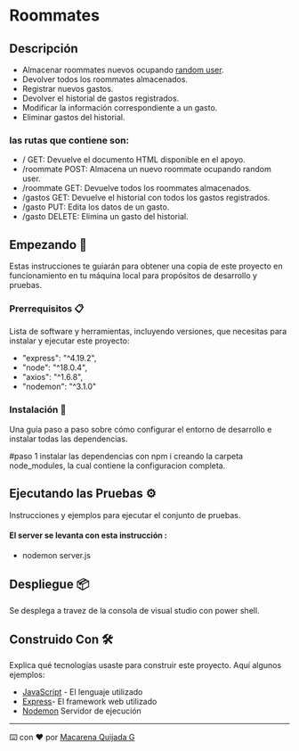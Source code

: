 # Roommates

## Descripción

- Almacenar roommates nuevos ocupando [random user](https://randomuser.me/api).
- Devolver todos los roommates almacenados.
- Registrar nuevos gastos.
- Devolver el historial de gastos registrados.
- Modificar la información correspondiente a un gasto.
- Eliminar gastos del historial.

 ### las rutas que contiene son:
- / GET: Devuelve el documento HTML disponible en el apoyo.
- /roommate POST: Almacena un nuevo roommate ocupando random user.
- /roommate GET: Devuelve todos los roommates almacenados.
- /gastos GET: Devuelve el historial con todos los gastos registrados.
- /gasto PUT: Edita los datos de un gasto.
- /gasto DELETE: Elimina un gasto del historial.



## Empezando 🚀

Estas instrucciones te guiarán para obtener una copia de este proyecto en funcionamiento en tu máquina local para propósitos de desarrollo y pruebas.

### Prerrequisitos 📋

Lista de software y herramientas, incluyendo versiones, que necesitas para instalar y ejecutar este proyecto:

-  "express": "^4.19.2",
-  "node": "^18.0.4",
-  "axios": "^1.6.8",
-  "nodemon": "^3.1.0"

        
### Instalación 🔧

Una guía paso a paso sobre cómo configurar el entorno de desarrollo e instalar todas las dependencias.

#paso 1
instalar las dependencias con npm i creando la carpeta node_modules, la cual contiene la configuracion completa.

## Ejecutando las Pruebas ⚙️

Instrucciones y ejemplos para ejecutar el conjunto de pruebas.

####  El server se levanta con esta instrucción :

- nodemon server.js

## Despliegue 📦

Se desplega a travez de la consola de visual studio con power shell.

## Construido Con 🛠️

Explica qué tecnologías usaste para construir este proyecto. Aquí algunos ejemplos:

- [JavaScript](https://developer.mozilla.org/en-US/docs/Web/JavaScript) - El lenguaje utilizado
- [Express](https://expressjs.com/en/5x/api.html)- El framework web utilizado
- [Nodemon](https://www.npmjs.com/package/nodemon)
Servidor de ejecución 
---

⌨️ con ❤️ por [Macarena Quijada G](https://github.com/MacarenaQuijadaG)
